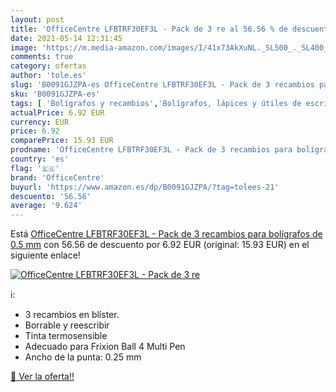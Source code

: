 ```yaml
---
layout: post
title: 'OfficeCentre LFBTRF30EF3L - Pack de 3 re al 56.56 % de descuento'
date: 2021-05-14 12:31:45
image: 'https://m.media-amazon.com/images/I/41x73AkXuNL._SL500_._SL400_.jpg'
comments: true
category: ofertas
author: 'tole.es'
slug: 'B0091GJZPA-es OfficeCentre LFBTRF30EF3L - Pack de 3 recambios para...'
sku: 'B0091GJZPA-es'
tags: [ 'Bolígrafos y recambios','Bolígrafos, lápices y útiles de escritura','Oficina y papelería','Recambios para bolígrafos y plumas','bolígrafos','officecentre', ]
actualPrice: 6.92 EUR
currency: EUR
price: 6.92
comparePrice: 15.93 EUR
prodname: 'OfficeCentre LFBTRF30EF3L - Pack de 3 recambios para bolígrafos de 0.5 mm'
country: 'es'
flag: '🇪🇸'
brand: 'OfficeCentre'
buyurl: 'https://www.amazon.es/dp/B0091GJZPA/?tag=tolees-21'
descuento: '56.56'
average: '9.624'
---
```


Está [OfficeCentre LFBTRF30EF3L - Pack de 3 recambios para bolígrafos de 0.5 mm](https://www.amazon.es/dp/B0091GJZPA/?tag=tolees-21) con 56.56 de descuento por 6.92 EUR (original: 15.93 EUR) en el siguiente enlace!

[![OfficeCentre LFBTRF30EF3L - Pack de 3 re](https://m.media-amazon.com/images/I/41x73AkXuNL._SL500_._SL400_.jpg)](https://www.amazon.es/dp/B0091GJZPA/?tag=tolees-21)

ℹ️:

- 3 recambios en blíster.
- Borrable y reescribir
- Tinta termosensible
- Adecuado para Frixion Ball 4 Multi Pen
- Ancho de la punta: 0.25 mm

[🛒 Ver la oferta!!](https://www.amazon.es/dp/B0091GJZPA/?tag=tolees-21)
